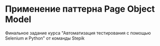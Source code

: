 # Применение паттерна Page Object Model
Финальное задание курса "Автоматизация тестирования с помощью Selenium и Python" от команды Stepik


